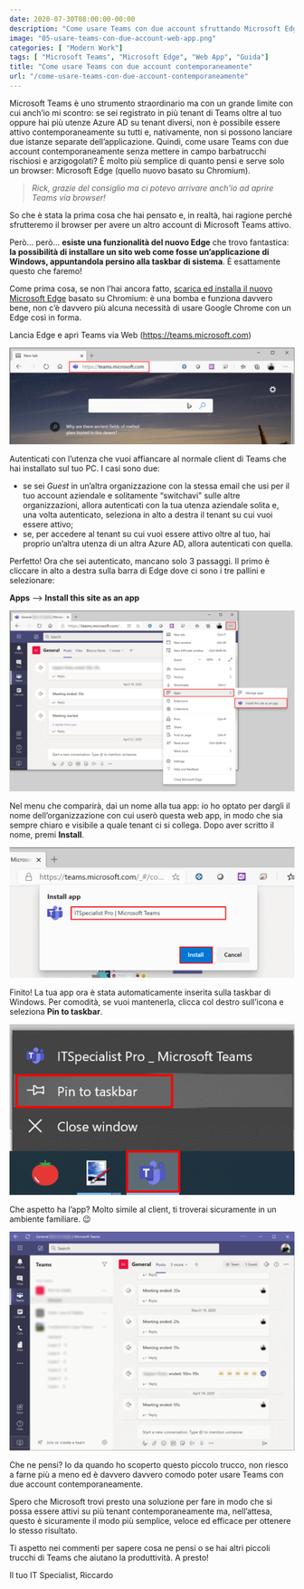 ```yaml
---
date: 2020-07-30T08:00:00-00:00
description: "Come usare Teams con due account sfruttando Microsoft Edge e la sua capacità di installare siti web come fossero delle app."
image: "05-usare-teams-con-due-account-web-app.png"
categories: [ "Modern Work"]
tags: [ "Microsoft Teams", "Microsoft Edge", "Web App", "Guida"]
title: "Come usare Teams con due account contemporaneamente"
url: "/come-usare-teams-con-due-account-contemporaneamente"
---
```

Microsoft Teams è uno strumento straordinario ma con un grande limite con cui anch’io mi scontro: se sei registrato in più tenant di Teams oltre al tuo oppure hai più utenze Azure AD su tenant diversi, non è possibile essere attivo contemporaneamente su tutti e, nativamente, non si possono lanciare due istanze separate dell’applicazione. Quindi, come usare Teams con due account contemporaneamente senza mettere in campo barbatrucchi rischiosi e arzigogolati? È molto più semplice di quanto pensi e serve solo un browser: Microsoft Edge (quello nuovo basato su Chromium).

> *Rick, grazie del consiglio ma ci potevo arrivare anch’io ad aprire Teams via browser!*

So che è stata la prima cosa che hai pensato e, in realtà, hai ragione perché sfrutteremo il browser per avere un altro account di Microsoft Teams attivo.

Però... però... **esiste una funzionalità del nuovo Edge** che trovo fantastica: **la possibilità di installare un sito web come fosse un’applicazione di Windows, appuntandola persino alla taskbar di sistema**. È esattamente questo che faremo!

Come prima cosa, se non l’hai ancora fatto, [scarica ed installa il nuovo Microsoft Edge](https://www.microsoft.com/en-us/edge) basato su Chromium: è una bomba e funziona davvero bene, non c’è davvero più alcuna necessità di usare Google Chrome con un Edge così in forma.

Lancia Edge e apri Teams via Web (https://teams.microsoft.com)

[![L'applicazione web di Microsoft Teams](01-usare-teams-con-due-account-edge-home.png)](01-usare-teams-con-due-account-edge-home.png)

Autenticati con l’utenza che vuoi affiancare al normale client di Teams che hai installato sul tuo PC. I casi sono due:
- se sei *Guest* in un’altra organizzazione con la stessa email che usi per il tuo account aziendale e solitamente “switchavi” sulle altre organizzazioni, allora autenticati con la tua utenza aziendale solita e, una volta autenticato, seleziona in alto a destra il tenant su cui vuoi essere attivo;
- se, per accedere al tenant su cui vuoi essere attivo oltre al tuo, hai proprio un’altra utenza di un altra Azure AD, allora autenticati con quella.

Perfetto! Ora che sei autenticato, mancano solo 3 passaggi.
Il primo è cliccare in alto a destra sulla barra di Edge dove ci sono i tre pallini e selezionare:

**Apps** –> **Install this site as an app**

[![Usare Teams con due account: installa il sito come applicazione](02-usare-teams-con-due-account-install-as-an-app.png)](02-usare-teams-con-due-account-install-as-an-app.png)

Nel menu che comparirà, dai un nome alla tua app: io ho optato per dargli il nome dell’organizzazione con cui userò questa web app, in modo che sia sempre chiaro e visibile a quale tenant ci si collega. Dopo aver scritto il nome, premi **Install**.

[![Dai un nome alla web app che hai appena installato](03-usare-teams-con-due-account-app-name.png)](03-usare-teams-con-due-account-app-name.png)

Finito! La tua app ora è stata automaticamente inserita sulla taskbar di Windows. Per comodità, se vuoi mantenerla, clicca col destro sull’icona e seleziona **Pin to taskbar**.

[![Appunta alla taskbar la webapp](04-usare-teams-con-due-account-pin-to-taskbar.png)](04-usare-teams-con-due-account-pin-to-taskbar.png)

Che aspetto ha l’app? Molto simile al client, ti troverai sicuramente in un ambiente familiare. 😉

[![Usare Teams con due account: l'aspetto della web app](05-usare-teams-con-due-account-web-app.png)](05-usare-teams-con-due-account-web-app.png)

Che ne pensi? Io da quando ho scoperto questo piccolo trucco, non riesco a farne più a meno ed è davvero davvero comodo poter usare Teams con due account contemporaneamente.

Spero che Microsoft trovi presto una soluzione per fare in modo che si possa essere attivi su più tenant contemporaneamente ma, nell’attesa, questo è sicuramente il modo più semplice, veloce ed efficace per ottenere lo stesso risultato.

Ti aspetto nei commenti per sapere cosa ne pensi o se hai altri piccoli trucchi di Teams che aiutano la produttività. A presto!

Il tuo IT Specialist, Riccardo
